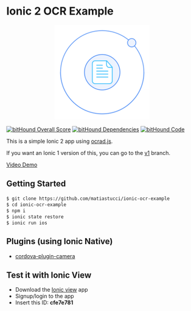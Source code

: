 # Ionic 2 OCR Example

<p align="center">
  <img src="resources/icon.png" width="250" alt="Logo"/>
</p>

[![bitHound Overall Score](https://www.bithound.io/github/matiastucci/ionic-ocr-example/badges/score.svg)](https://www.bithound.io/github/matiastucci/ionic-ocr-example)
[![bitHound Dependencies](https://www.bithound.io/github/matiastucci/ionic-ocr-example/badges/dependencies.svg)](https://www.bithound.io/github/matiastucci/ionic-ocr-example/master/dependencies/npm)
[![bitHound Code](https://www.bithound.io/github/matiastucci/ionic-ocr-example/badges/code.svg)](https://www.bithound.io/github/matiastucci/ionic-ocr-example)

This is a simple Ionic 2 app using [ocrad.js](https://github.com/antimatter15/ocrad.js).

If you want an Ionic 1 version of this, you can go to the [v1](https://github.com/matiastucci/ionic-ocr-example/tree/v1) branch.

[Video Demo](https://youtu.be/TykCiS80oZc)

## Getting Started
```
$ git clone https://github.com/matiastucci/ionic-ocr-example
$ cd ionic-ocr-example
$ npm i
$ ionic state restore
$ ionic run ios
```

## Plugins (using Ionic Native)
* [cordova-plugin-camera]

## Test it with Ionic View
* Download the [Ionic view] app
* Signup/login to the app
* Insert this ID: **cfe7e781**

[Ionic view]:http://view.ionic.io/
[cordova-plugin-camera]:http://ionicframework.com/docs/v2/native/camera/
